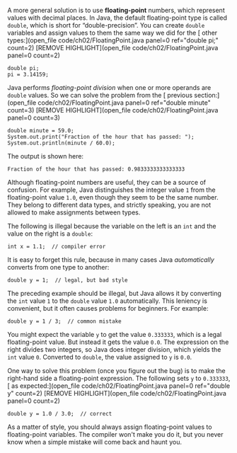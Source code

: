 A more general solution is to use **floating-point** numbers, which represent values with decimal places. In Java, the default floating-point type is called `double`, which is short for “double-precision”. You can create ```double``` variables and assign values to them the same way we did for the [ other types:](open_file code/ch02/FloatingPoint.java panel=0 ref="double pi;" count=2)
 [REMOVE HIGHLIGHT](open_file code/ch02/FloatingPoint.java panel=0 count=2)


```code
double pi;
pi = 3.14159;
```


Java performs *floating-point division* when one or more operands are `double` values. So we can solve the problem from the [ previous section:](open_file code/ch02/FloatingPoint.java panel=0 ref="double minute" count=3)
 [REMOVE HIGHLIGHT](open_file code/ch02/FloatingPoint.java panel=0 count=3)


```code
double minute = 59.0;
System.out.print("Fraction of the hour that has passed: ");
System.out.println(minute / 60.0);
```

The output is shown here:

```code
Fraction of the hour that has passed: 0.9833333333333333
```

Although floating-point numbers are useful, they can be a source of confusion. For example, Java distinguishes the integer value `1` from the floating-point value `1.0`, even though they seem to be the same number. They belong to different data types, and strictly speaking, you are not allowed to make assignments between types.

The following is illegal because the variable on the left is an `int` and the value on the right is a `double`:

```code
int x = 1.1;  // compiler error
```


It is easy to forget this rule, because in many cases Java *automatically* converts from one type to another:

```code
double y = 1;  // legal, but bad style
```

The preceding example should be illegal, but Java allows it by converting the `int` value `1` to the `double` value `1.0` automatically. This leniency is convenient, but it often causes problems for beginners. For example:

```code
double y = 1 / 3;  // common mistake
```


You might expect the variable `y` to get the value `0.333333`, which is a legal floating-point value. But instead it gets the value `0.0`. The expression on the right divides two integers, so Java does integer division, which yields the `int` value `0`. Converted to `double`, the value assigned to `y` is `0.0`.

One way to solve this problem (once you figure out the bug) is to make the right-hand side a floating-point expression. The following sets ```y``` to ```0.333333```, [ as expected:](open_file code/ch02/FloatingPoint.java panel=0 ref="double y" count=2)
 [REMOVE HIGHLIGHT](open_file code/ch02/FloatingPoint.java panel=0 count=2)


```code
double y = 1.0 / 3.0;  // correct
```

As a matter of style, you should always assign floating-point values to floating-point variables. The compiler won't make you do it, but you never know when a simple mistake will come back and haunt you.